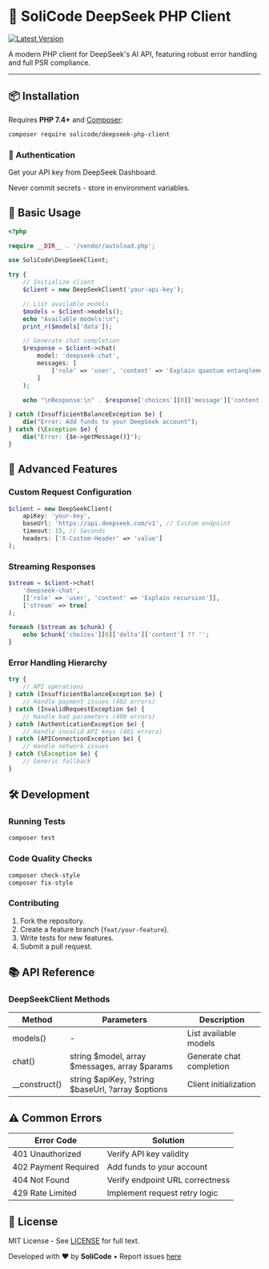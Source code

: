 # 🚀 SoliCode DeepSeek PHP Client

[![Latest Version](https://img.shields.io/packagist/v/solicode/deepseek-php-client.svg)](https://packagist.org/packages/solicode/deepseek-php-client)  

A modern PHP client for DeepSeek's AI API, featuring robust error handling and full PSR compliance.

---

## 📦 Installation

Requires **PHP 7.4+** and [Composer](https://getcomposer.org):

```bash
composer require solicode/deepseek-php-client
```

### 🔑 Authentication
Get your API key from DeepSeek Dashboard.

Never commit secrets - store in environment variables.

## 🚀 Basic Usage

```php
<?php

require __DIR__ . '/vendor/autoload.php';

use SoliCode\DeepSeekClient;

try {
    // Initialize client
    $client = new DeepSeekClient('your-api-key');

    // List available models
    $models = $client->models();
    echo "Available models:\n";
    print_r($models['data']);

    // Generate chat completion
    $response = $client->chat(
        model: 'deepseek-chat',
        messages: [
            ['role' => 'user', 'content' => 'Explain quantum entanglement simply']
        ]
    );

    echo "\nResponse:\n" . $response['choices'][0]['message']['content'];

} catch (InsufficientBalanceException $e) {
    die("Error: Add funds to your DeepSeek account");
} catch (\Exception $e) {
    die("Error: {$e->getMessage()}");
}
```

## 📖 Advanced Features

### Custom Request Configuration
```php
$client = new DeepSeekClient(
    apiKey: 'your-key',
    baseUrl: 'https://api.deepseek.com/v1', // Custom endpoint
    timeout: 15, // Seconds
    headers: ['X-Custom-Header' => 'value']
);
```

### Streaming Responses
```php
$stream = $client->chat(
    'deepseek-chat',
    [['role' => 'user', 'content' => 'Explain recursion']],
    ['stream' => true]
);

foreach ($stream as $chunk) {
    echo $chunk['choices'][0]['delta']['content'] ?? '';
}
```

### Error Handling Hierarchy
```php
try {
    // API operations
} catch (InsufficientBalanceException $e) {
    // Handle payment issues (402 errors)
} catch (InvalidRequestException $e) {
    // Handle bad parameters (400 errors)
} catch (AuthenticationException $e) {
    // Handle invalid API keys (401 errors)
} catch (APIConnectionException $e) {
    // Handle network issues
} catch (\Exception $e) {
    // Generic fallback
}
```

## 🛠 Development

### Running Tests
```bash
composer test
```

### Code Quality Checks
```bash
composer check-style
composer fix-style
```

### Contributing
1. Fork the repository.
2. Create a feature branch (`feat/your-feature`).
3. Write tests for new features.
4. Submit a pull request.

## 📚 API Reference

### DeepSeekClient Methods

| Method      | Parameters                                      | Description                  |
|------------|--------------------------------|------------------------------|
| models()   | -                                              | List available models       |
| chat()     | string $model, array $messages, array $params | Generate chat completion    |
| __construct() | string $apiKey, ?string $baseUrl, ?array $options | Client initialization |

## ⚠️ Common Errors

| Error Code | Solution |
|------------|----------|
| 401 Unauthorized | Verify API key validity |
| 402 Payment Required | Add funds to your account |
| 404 Not Found | Verify endpoint URL correctness |
| 429 Rate Limited | Implement request retry logic |

## 📜 License
MIT License - See [LICENSE](LICENSE) for full text.

Developed with ❤️ by **SoliCode** • Report issues [here](https://github.com/WalledMahmoud/SoliCode-DeepSeek-PHP-Client/issues)

